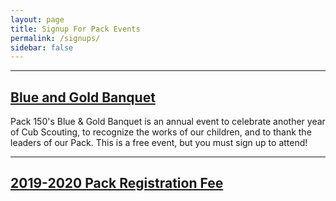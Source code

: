 ```yaml
---
layout: page
title: Signup For Pack Events
permalink: /signups/
sidebar: false
---
```

************

## [Blue and Gold Banquet](https://blue-gold-banquet-2020.cheddarup.com)

Pack 150's Blue & Gold Banquet is an annual event to celebrate another year of Cub Scouting, to recognize the works of our children, and to thank the leaders of our Pack. This is a free event, but you must sign up to attend!

************

## [2019-2020 Pack Registration Fee](https://2019-2020-registration-80238.cheddarup.com)

